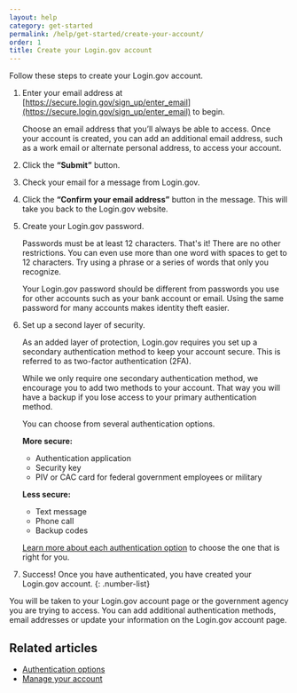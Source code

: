 ```yaml
---
layout: help
category: get-started
permalink: /help/get-started/create-your-account/
order: 1
title: Create your Login.gov account
---
```


Follow these steps to create your Login.gov account.

1. Enter your email address at [https://secure.login.gov/sign_up/enter_email](https://secure.login.gov/sign_up/enter_email) to begin.

   Choose an email address that you’ll always be able to access. Once your account is created, you can add an additional email address, such as a work email or alternate personal address, to access your account.

1. Click the **“Submit”** button.
1. Check your email for a message from Login.gov.
1. Click the **“Confirm your email address”** button in the message. This will take you back to the Login.gov website.
1. Create your Login.gov password.

   Passwords must be at least 12 characters. That's it! There are no other restrictions. You can even use more than one word with spaces to get to 12 characters. Try using a phrase or a series of words that only you recognize.

   Your Login.gov password should be different from passwords you use for other accounts such as your bank account or email. Using the same password for many accounts makes identity theft easier.

1. Set up a second layer of security.

   As an added layer of protection, Login.gov requires you set up a secondary authentication method to keep your account secure. This is referred to as two-factor authentication (2FA).

   While we only require one secondary authentication method, we encourage you to add two methods to your account. That way you will have a backup if you lose access to your primary authentication method.

   You can choose from several authentication options.

   **More secure:**

   - Authentication application
   - Security key
   - PIV or CAC card for federal government employees or military

   **Less secure:**

   - Text message
   - Phone call
   - Backup codes

   [Learn more about each authentication option](/help/get-started/authentication-options/) to choose the one that is right for you.

1. Success! Once you have authenticated, you have created your Login.gov account.
{: .number-list}

You will be taken to your Login.gov account page or the government agency you are trying to access. You can add additional authentication methods, email addresses or update your information on the Login.gov account page.

## Related articles

- [Authentication options](/help/get-started/authentication-options/)
- [Manage your account](/help/manage-your-account/overview/)
